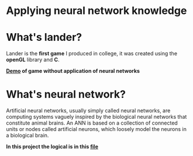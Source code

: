 # Applying neural network knowledge

# What's lander?

Lander is the **first game** I produced in college, it was created using the **openGL** library and **C**.

**[Demo](https://www.youtube.com/watch?v=8yzaoxckBNc) of  game without application of neural networks**

# What's neural network?

Artificial neural networks, usually simply called neural networks, are computing systems vaguely inspired by the biological neural networks that constitute animal brains. An ANN is based on a collection of connected units or nodes called artificial neurons, which loosely model the neurons in a biological brain.

**In this project the logical is in this [file](https://github.com/neiva098/neural-network-lander/blob/main/src/ia/redeNeural.c)**